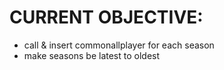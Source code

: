 # CURRENT OBJECTIVE: 
- call & insert commonallplayer for each season
- make seasons be latest to oldest
